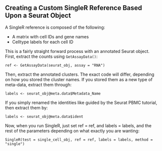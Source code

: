 ## Creating a Custom SingleR Reference Based Upon a Seurat Object

A SingleR reference is composed of the following: 
- A matrix with cell IDs and gene names
- Celltype labels for each cell ID

This is a fairly straight forward process with an annotated Seurat object. First, extract the counts using `GetAssayData()`:

`ref <- GetAssayData(seurat_obj, assay = "RNA")` <br>

Then, extract the annotated clusters. The exact code will differ, depending on how you stored the cluster names. If you stored them as a new type of meta-data, extract them through: 

`labels <- seurat_obj@meta.data$Metadata_Name`

If you simply renamed the identities like guided by the Seurat PBMC tutorial, then extract them by:

`labels <- seurat_obj@meta.data$ident`

Now, when you run SingleR, just set ref = ref, and labels = labels, and the rest of the parameters depending on what exactly you are wanting: 

`SingleR(test = single_cell_obj, ref = ref, labels = labels, method = "single")`
